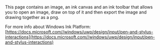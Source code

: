 ﻿This page contains an image, an ink canvas and an ink toolbar that allows you to open an image, draw on top of it and then export the image and drawing together as a png.
 
For more info about Windows Ink Platform:
[https://docs.microsoft.com//windows/uwp/design/input/pen-and-stylus-interactions](https://docs.microsoft.com//windows/uwp/design/input/pen-and-stylus-interactions)